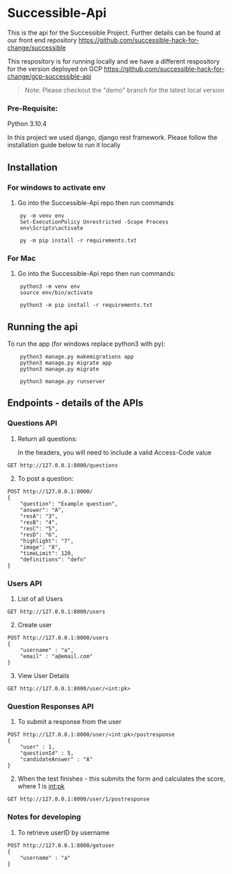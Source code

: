 # Successible-Api

This is the api for the Successible Project. Further details can be found at our front end repository https://github.com/successible-hack-for-change/successible

This respository is for running locally and we have a different respository for the version deployed on GCP https://github.com/successible-hack-for-change/gcp-successible-api

> Note: Please checkout the "demo" branch for the latest local version

### Pre-Requisite:
Python 3.10.4

In this project we used django, django rest framework. Please follow the installation guide below to run it locally

## Installation

### For windows to activate env
1. Go into the Successible-Api repo then run commands
```
    py -m venv env
    Set-ExecutionPolicy Unrestricted -Scope Process
    env\Scripts\activate
```
```
    py -m pip install -r requirements.txt
```

### For Mac
1. Go into the Successible-Api repo then run commands:
```
    python3 -m venv env  
    source env/bin/activate
```
```
    python3 -m pip install -r requirements.txt 
```

## Running the api

To run the app (for windows replace python3 with py):

```
    python3 manage.py makemigrations app
    python3 manage.py migrate app
    python3 manage.py migrate   

    python3 manage.py runserver 
```

## Endpoints - details of the APIs

### Questions API

1. Return all questions:

    In the headers, you will need to include a valid Access-Code value
```
GET http://127.0.0.1:8000/questions
```
2. To post a question:
```
POST http://127.0.0.1:8000/
{
    "question": "Example question",
    "answer": "A",
    "resA": "3",
    "resB": "4",
    "resC": "5",
    "resD": "6",
    "highlight": "7",
    "image": "8",
    "timeLimit": 120,
    "definitions": "defn"
}
```

### Users API

1. List of all Users
```
GET http://127.0.0.1:8000/users
```

2. Create user
```
POST http://127.0.0.1:8000/users
{
    "username" : "a",
    "email" : "a@email.com"
}
```

3. View User Details
```
GET http://127.0.0.1:8000/user/<int:pk>
```

### Question Responses API

1. To submit a response from the user
```
POST http://127.0.0.1:8000/user/<int:pk>/postresponse
{
    "user" : 1,
    "questionId" : 5,
    "candidateAnswer" : "A"
}
```

2. When the test finishes - this submits the form and calculates the score, where 1 is <int:pk>
```
GET http://127.0.0.1:8000/user/1/postresponse
```
### Notes for developing

1. To retrieve userID by username
```
POST http://127.0.0.1:8000/getuser
{
    "username" : "a"
}
```
